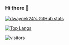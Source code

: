 ### Hi there 👋
[![dwaynek24's GitHub stats](https://github-readme-stats.vercel.app/api?username=dwaynek24)](https://github.com/yourUserName/github-readme-stats)

[![Top Langs](https://github-readme-stats.vercel.app/api/top-langs/?username=dwaynek24&layout=compact)](https://github.com/dwaynek24/github-readme-stats)



![visitors](https://visitor-badge.glitch.me/badge?page_id=dwaynek24.dwaynek24)

<!--
**dwaynek24/dwaynek24** is a ✨ _special_ ✨ repository because its `README.md` (this file) appears on your GitHub profile.

Here are some ideas to get you started:

- 🔭 I’m currently working on ...
- 🌱 I’m currently learning ...
- 👯 I’m looking to collaborate on ...
- 🤔 I’m looking for help with ...
- 💬 Ask me about ...
- 📫 How to reach me: ...
- 😄 Pronouns: ...
- ⚡ Fun fact: ...
-->
